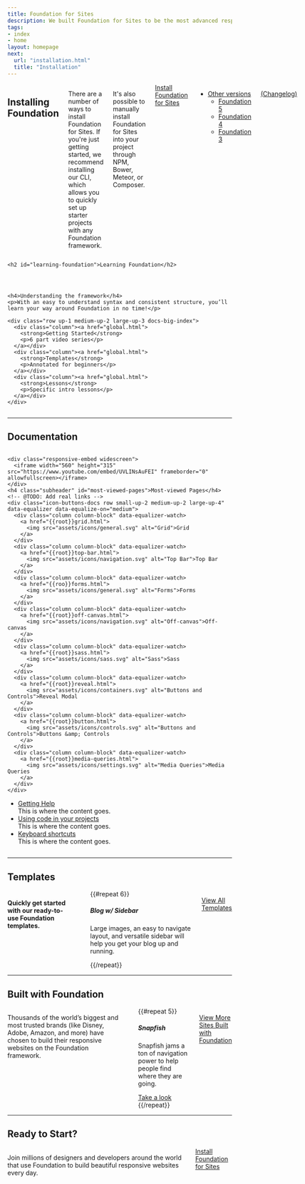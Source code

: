 ```yaml
---
title: Foundation for Sites
description: We built Foundation for Sites to be the most advanced responsive front-end framework in the world.
tags:
- index
- home
layout: homepage
next:
  url: "installation.html"
  title: "Installation"
---
```


<div class="row">
  <div class="medium-6 columns">
    <h2 id="installing-foundation">Installing Foundation</h2>
    <p>There are a number of ways to install Foundation for Sites. If you're just getting started, we recommend installing our CLI, which allows you to quickly set up starter projects with any Foundation framework.</p>
    <p>It's also possible to manually install Foundation for Sites into your project through NPM, Bower, Meteor, or Composer.</p>
    <a href="installation.html" class="button-docs">Install Foundation for Sites</a>
    <ul class="dropdown menu docs-dropdown align-top" data-dropdown-menu>
      <li>
        <a href="#">Other versions</a>
        <ul class="menu">
          <li><a href="http://foundation.zurb.com/sites/docs/v/5.5.3"><i class="di-open"></i>Foundation 5</a></li>
          <li><a href="http://foundation.zurb.com/sites/docs/v/4.3.2"><i class="di-open"></i>Foundation 4</a></li>
          <li><a href="http://foundation.zurb.com/sites/docs/v/3.2.5/"><i class="di-open"></i>Foundation 3</a></li>
        </ul>
      </li>
    </ul>
    <p class="docs-nav-version">
      <span data-docs-version></span>
      <a href="https://github.com/zurb/foundation-sites/releases/" target="_blank">(Changelog)</a>
    </p>
    <br>
  </div>
  <div class="medium-6 columns">



    <h2 id="learning-foundation">Learning Foundation</h2>




    <h4>Understanding the framework</h4>
    <p>With an easy to understand syntax and consistent structure, you’ll learn your way around Foundation in no time!</p>

    <div class="row up-1 medium-up-2 large-up-3 docs-big-index">
      <div class="column"><a href="global.html">
        <strong>Getting Started</strong>
        <p>6 part video series</p>
      </a></div>
      <div class="column"><a href="global.html">
        <strong>Templates</strong>
        <p>Annotated for beginners</p>
      </a></div>
      <div class="column"><a href="global.html">
        <strong>Lessons</strong>
        <p>Specific intro lessons</p>
      </a></div>
    </div>


  </div>
</div>

---

## Documentation


<div class="row">
  <div class="medium-12 large-6 columns columns">

    <div class="responsive-embed widescreen">
      <iframe width="560" height="315" src="https://www.youtube.com/embed/UVLINsAuFEI" frameborder="0" allowfullscreen></iframe>
    </div>
    <h4 class="subheader" id="most-viewed-pages">Most-viewed Pages</h4>
    <!-- @TODO: Add real links -->
    <div class="icon-buttons-docs row small-up-2 medium-up-2 large-up-4" data-equalizer data-equalize-on="medium">
      <div class="column column-block" data-equalizer-watch>
        <a href="{{root}}grid.html">
          <img src="assets/icons/general.svg" alt="Grid">Grid
        </a>
      </div>
      <div class="column column-block" data-equalizer-watch>
        <a href="{{root}}top-bar.html">
          <img src="assets/icons/navigation.svg" alt="Top Bar">Top Bar
        </a>
      </div>
      <div class="column column-block" data-equalizer-watch>
        <a href="{{roo}}forms.html">
          <img src="assets/icons/general.svg" alt="Forms">Forms
        </a>
      </div>
      <div class="column column-block" data-equalizer-watch>
        <a href="{{root}}off-canvas.html">
          <img src="assets/icons/navigation.svg" alt="Off-canvas">Off-canvas
        </a>
      </div>
      <div class="column column-block" data-equalizer-watch>
        <a href="{{root}}sass.html">
          <img src="assets/icons/sass.svg" alt="Sass">Sass
        </a>
      </div>
      <div class="column column-block" data-equalizer-watch>
        <a href="{{root}}reveal.html">
          <img src="assets/icons/containers.svg" alt="Buttons and Controls">Reveal Modal
        </a>
      </div>
      <div class="column column-block" data-equalizer-watch>
        <a href="{{root}}button.html">
          <img src="assets/icons/controls.svg" alt="Buttons and Controls">Buttons &amp; Controls
        </a>
      </div>
      <div class="column column-block" data-equalizer-watch>
        <a href="{{root}}media-queries.html">
          <img src="assets/icons/settings.svg" alt="Media Queries">Media Queries
        </a>
      </div>
    </div>
  </div>
  <div class="medium-12 large-6 columns docs-stacked-spacing" style="margin-top:0">
    <ul class="faq-accordion" data-accordion style="margin-top:0">
      <li class="faq-accordion-item" data-accordion-item>
        <a href="#" class="faq-accordion-title">Getting Help</a>
        <div class="faq-accordion-content" data-tab-content>
          This is where the content goes.
        </div>
      </li>
      <li class="faq-accordion-item" data-accordion-item>
        <a href="#" class="faq-accordion-title">Using code in your projects</a>
        <div class="faq-accordion-content" data-tab-content>
          This is where the content goes.
        </div>
      </li>
      <li class="faq-accordion-item" data-accordion-item>
        <a href="#" class="faq-accordion-title">Keyboard shortcuts</a>
        <div class="faq-accordion-content" data-tab-content>
          This is where the content goes.
        </div>
      </li>
    </ul>
  </div>
</div>


---

## Templates

<div class="row columns">
  <h4 class="subheader">Quickly get started with our ready-to-use Foundation templates.</h4>
  <hr class="docs-hr-small">

  <!-- @TODO: Add real content -->
  <div class="row small-up-2 medium-up-3 large-up-3">
    {{#repeat 6}}
    <div class="column docs-grid-content-block">
      <img src="http://foundation.zurb.com/assets/img/sites-templates/f6-template-news-mag.svg" alt="" />
      <h5>Blog w/ Sidebar</h5>
      <p>Large images, an easy to navigate layout, and versatile sidebar will help you get your blog up and running.</p>
    </div>
    {{/repeat}}
  </div>

  <a href="#" class="button-docs secondary">View All Templates</a>

</div>


---

## Built with Foundation

<div class="row columns">
  <p class="subheader">Thousands of the world’s biggest and most trusted brands (like Disney, Adobe, Amazon, and more) have chosen to build their responsive websites on the Foundation framework.</p>
  <hr class="docs-hr-small">

  <!-- @TODO: make this its own component instead of being specific -->
  <div class="docs-examples small-up-2 medium-up-2 large-up-5 row">
    {{#repeat 5}}
      <div class="section-inspiration column">
        <div class="image-container">
          <a href="#">
            <img src="https://prod-university-library.s3.amazonaws.com/uploads/site/mobile_screenshot/17537/Screen_Shot_2016-08-04_at_10.02.33_AM.png" alt="" />
          </a>
        </div>
        <h5>Snapfish</h5>
        <p>Snapfish jams a ton of navigation power to help people find where they are going.</p>
        <a href="#" class="secondary button-docs">Take a look <i class="di-arrow-right di-margin-left"></i></a>
      </div>
      {{/repeat}}
    </div>

  <a href="#" class="button-docs secondary">View More Sites Built with Foundation</a>
</div>

---

##  Ready to Start?

<div class="row columns">
  <p>Join millions of designers and developers around the world that use Foundation to build beautiful responsive websites every day.</p>
  <a href="installation.html" class="large button-docs">Install Foundation for Sites</a>
</div>
